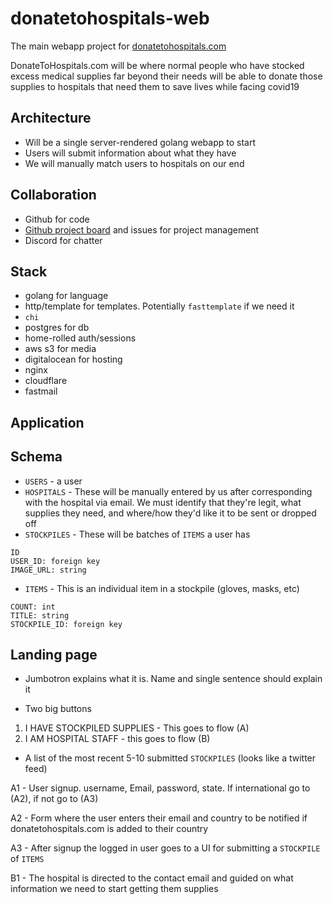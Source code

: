 # donatetohospitals-web
The main webapp project for [donatetohospitals.com](https://donatetohospitals.com)

DonateToHospitals.com will be where normal people who have stocked excess medical supplies far beyond their needs will be able to donate those supplies to hospitals that need them to save lives while facing covid19

Architecture
-
- Will be a single server-rendered golang webapp to start
- Users will submit information about what they have
- We will manually match users to hospitals on our end

Collaboration
- 
- Github for code
- [Github project board](https://github.com/donatetohospitals/donatetohospitals-web/projects/1) and issues for project management
- Discord for chatter

Stack
- 
- golang for language
- http/template for templates. Potentially `fasttemplate` if we need it
- `chi`
- postgres for db
- home-rolled auth/sessions
- aws s3 for media
- digitalocean for hosting
- nginx
- cloudflare
- fastmail

Application
-

Schema
-
- `USERS` - a user
- `HOSPITALS` - These will be manually entered by us after corresponding with the hospital via email. 
We must identify that they're legit, what supplies they need, and where/how they'd like it to be sent or dropped off 
- `STOCKPILES` - These will be batches of `ITEMS` a user has
```
ID
USER_ID: foreign key
IMAGE_URL: string
```
- `ITEMS` - This is an individual item in a stockpile (gloves, masks, etc)
```
COUNT: int
TITLE: string
STOCKPILE_ID: foreign key
```

Landing page
 -
- Jumbotron explains what it is. Name and single sentence should explain it

- Two big buttons
1. I HAVE STOCKPILED SUPPLIES - This goes to flow (A)
2. I AM HOSPITAL STAFF - this goes to flow (B)

- A list of the most recent 5-10 submitted `STOCKPILES` (looks like a twitter feed)

A1 - User signup. username, Email, password, state. If international go to (A2), if not go to (A3)

A2 - Form where the user enters their email and country to be notified if donatetohospitals.com is 
added to their country

A3 - After signup the logged in user goes to a UI for submitting a `STOCKPILE` of `ITEMS`

B1 - The hospital is directed to the contact email and guided on what information we need to start getting them supplies 